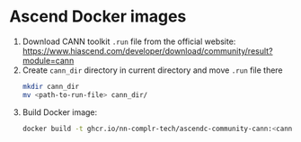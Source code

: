 # Ascend Docker images

1. Download CANN toolkit `.run` file from the official website: https://www.hiascend.com/developer/download/community/result?module=cann
1. Create `cann_dir` directory in current directory and move `.run` file there
   ```bash
   mkdir cann_dir
   mv <path-to-run-file> cann_dir/
   ```
1. Build Docker image:
   ```bash
   docker build -t ghcr.io/nn-complr-tech/ascendc-community-cann:<cann-version> -f ascend.Dockerfile . --build-arg CANN_VERSION="<cann-version>"
   ```

